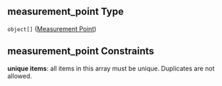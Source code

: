 ## measurement_point Type

`object[]` ([Measurement Point](iea43_wra_data_model-properties-measurement-location-measurement-location-properties-measurement-point-measurement-point.md))

## measurement_point Constraints

**unique items**: all items in this array must be unique. Duplicates are not allowed.
